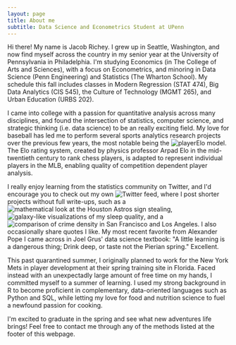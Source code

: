 ```yaml
---
layout: page
title: About me
subtitle: Data Science and Econometrics Student at UPenn
---
```


Hi there! My name is Jacob Richey. I grew up in Seattle, Washington, and now find myself across the country in my senior year at the University of Pennsylvania in Philadelphia. I'm studying Economics (in The College of Arts and Sciences), with a focus on Econometrics, and minoring in Data Science (Penn Engineering) and Statistics (The Wharton School). My schedule this fall includes classes in Modern Regression (STAT 474), Big Data Analytics (CIS 545), the Culture of Technology (MGMT 265), and Urban Education (URBS 202). 

I came into college with a passion for quantitative analysis across many disciplines, and found the intersection of statistics, computer science, and strategic thinking (i.e. data science) to be an really exciting field. My love for baseball has led me to perform several sports analytics research projects over the previous few years, the most notable being the ![playerElo](https://jacobrichey.github.io/2019-09-10-playerElo-2019/) model. The Elo rating system, created by physics professor Arpad Elo in the mid-twentieth century to rank chess players, is adapted to represent individual players in the MLB, enabling quality of competition dependent player analysis. 

I really enjoy learning from the statistics community on Twitter, and I'd encourage you to check out my own ![Twitter](https://twitter.com/Richey_Jacob) feed, where I post shorter projects without full write-ups, such as a ![mathematical look at the Houston Astros sign stealing](https://twitter.com/Richey_Jacob/status/1262454513283166208), ![galaxy-like visualizations of my sleep quality](https://twitter.com/Richey_Jacob/status/1196596855100104704), and a ![comparison of crime density in San Francisco and Los Angeles](https://twitter.com/Richey_Jacob/status/1189950161566330880). I also occasionally share quotes I like. My most recent favorite from Alexander Pope I came across in Joel Grus' data science textbook: "A little learning is a dangerous thing; Drink deep, or taste not the Pierian spring." Excellent.

This past quarantined summer, I originally planned to work for the New York Mets in player development at their spring training site in Florida. Faced instead with an unexpectadly large amount of free time on my hands, I committed myself to a summer of learning. I used my strong background in R to become proficient in complementary, data-oriented languages such as Python and SQL, while letting my love for food and nutrition science to fuel a newfound passion for cooking.  

I'm excited to graduate in the spring and see what new adventures life brings! Feel free to contact me through any of the methods listed at the footer of this webpage.
